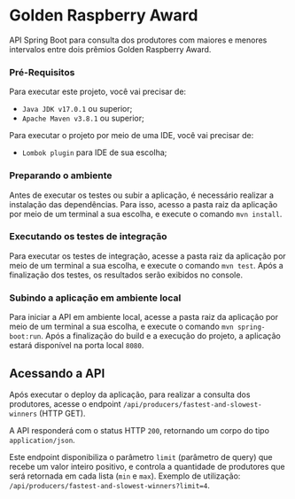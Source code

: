 # Golden Raspberry Award
API Spring Boot para consulta dos produtores com maiores e menores intervalos entre dois prêmios Golden Raspberry Award.

### Pré-Requisitos
Para executar este projeto, você vai precisar de:
* `Java JDK v17.0.1` ou superior;
* `Apache Maven v3.8.1` ou superior;

Para executar o projeto por meio de uma IDE, você vai precisar de:
* `Lombok plugin` para IDE de sua escolha;

### Preparando o ambiente
Antes de executar os testes ou subir a aplicação, é necessário realizar a instalação das dependências.
Para isso, acesso a pasta raiz da aplicação por meio de um terminal a sua escolha, e execute o comando `mvn install`.

### Executando os testes de integração
Para executar os testes de integração, acesse a pasta raiz da aplicação por meio de um terminal a sua escolha, e execute o comando `mvn test`.
Após a finalização dos testes, os resultados serão exibidos no console.

### Subindo a aplicação em ambiente local
Para iniciar a API em ambiente local, acesse a pasta raiz da aplicação por meio de um terminal a sua escolha, e execute o comando `mvn spring-boot:run`. 
Após a finalização do build e a execução do projeto, a aplicação estará disponível na porta local `8080`.

## Acessando a API
Após executar o deploy da aplicação, para realizar a consulta dos produtores, acesse o endpoint `/api/producers/fastest-and-slowest-winners` (HTTP GET). 

A API responderá com o status HTTP `200`, retornando um corpo do tipo `application/json`.

Este endpoint disponibiliza o parâmetro `limit` (parâmetro de query) que recebe um valor inteiro positivo, e controla a quantidade de produtores que será retornada em cada lista (`min` e `max`). Exemplo de utilização: `/api/producers/fastest-and-slowest-winners?limit=4`.







